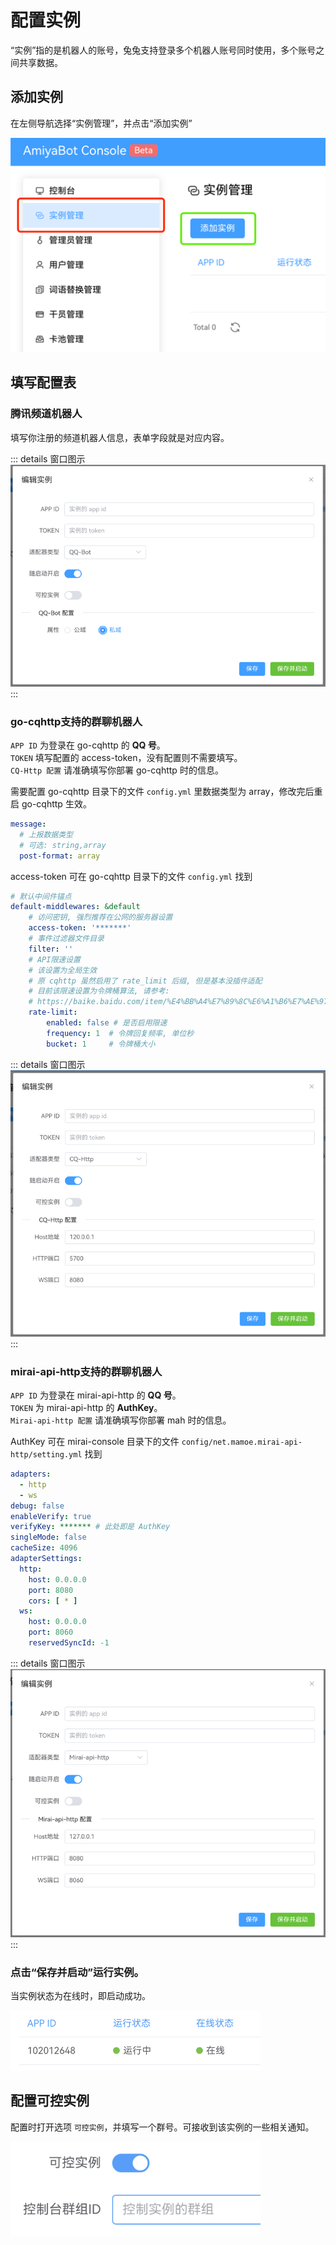 # 配置实例

“实例”指的是机器人的账号，兔兔支持登录多个机器人账号同时使用，多个账号之间共享数据。

## 添加实例

在左侧导航选择“实例管理”，并点击“添加实例”

![](../../../assets/console/addBot.png)

## 填写配置表

### 腾讯频道机器人

填写你注册的频道机器人信息，表单字段就是对应内容。

::: details 窗口图示
![](../../../assets/console/addQQBot.png)
:::

### go-cqhttp支持的群聊机器人

`APP ID` 为登录在 go-cqhttp 的 **QQ 号**。<br>
`TOKEN` 填写配置的 access-token，没有配置则不需要填写。<br>
`CQ-Http 配置` 请准确填写你部署 go-cqhttp 时的信息。

需要配置 go-cqhttp 目录下的文件 `config.yml` 里数据类型为 array，修改完后重启 go-cqhttp 生效。

```yaml {4}
message:
  # 上报数据类型
  # 可选: string,array
  post-format: array
```

access-token 可在 go-cqhttp 目录下的文件 `config.yml` 找到

```yaml {4}
# 默认中间件锚点
default-middlewares: &default
    # 访问密钥, 强烈推荐在公网的服务器设置
    access-token: '*******'
    # 事件过滤器文件目录
    filter: ''
    # API限速设置
    # 该设置为全局生效
    # 原 cqhttp 虽然启用了 rate_limit 后缀, 但是基本没插件适配
    # 目前该限速设置为令牌桶算法, 请参考:
    # https://baike.baidu.com/item/%E4%BB%A4%E7%89%8C%E6%A1%B6%E7%AE%97%E6%B3%95/6597000?fr=aladdin
    rate-limit:
        enabled: false # 是否启用限速
        frequency: 1  # 令牌回复频率, 单位秒
        bucket: 1     # 令牌桶大小
```

::: details 窗口图示
![](../../../assets/console/addCQBot.png)
:::

### mirai-api-http支持的群聊机器人

`APP ID` 为登录在 mirai-api-http 的 **QQ 号**。<br>
`TOKEN` 为 mirai-api-http 的 **AuthKey**。<br>
`Mirai-api-http 配置` 请准确填写你部署 mah 时的信息。

AuthKey 可在 mirai-console 目录下的文件 `config/net.mamoe.mirai-api-http/setting.yml` 找到

```yaml {6}
adapters:
  - http
  - ws
debug: false
enableVerify: true
verifyKey: ******* # 此处即是 AuthKey
singleMode: false
cacheSize: 4096
adapterSettings:
  http:
    host: 0.0.0.0
    port: 8080
    cors: [ * ]
  ws:
    host: 0.0.0.0
    port: 8060
    reservedSyncId: -1
```

::: details 窗口图示
![](../../../assets/console/addMAHBot.png)
:::

### 点击“保存并启动”运行实例。

当实例状态为在线时，即启动成功。

<img style="width: 400px" src="../../../assets/console/online.png" alt="image">

## 配置可控实例

配置时打开选项 `可控实例`，并填写一个群号。可接收到该实例的一些相关通知。

<img style="width: 400px" src="../../../assets/console/mainBot.png" alt="image">

